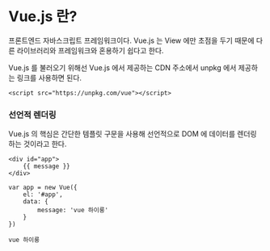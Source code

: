 # Vue.js 란?
프론트엔드 자바스크립트 프레임워크이다. Vue.js 는 View 에만 초점을 두기 때문에 다른 라이브러리와 프레임워크와 혼용하기 쉽다고 한다. 

Vue.js 를 불러오기 위해선 Vue.js 에서 제공하는 CDN 주소에서 unpkg 에서 제공하는 링크를 사용하면 된다.

```
<script src="https://unpkg.com/vue"></script>
```

### 선언적 렌더링
Vue.js 의 핵심은 간단한 템플릿 구문을 사용해 선언적으로 DOM 에 데이터를 렌더링하는 것이라고 한다.

```
<div id="app">
    {{ message }}
</div>
```
```
var app = new Vue({
    el: '#app',
    data: {
        message: 'vue 하이룽'
    }
})
```
```
vue 하이룽
```